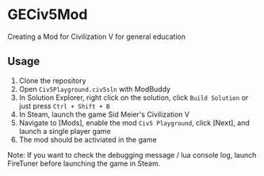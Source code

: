 # GECiv5Mod
Creating a Mod for Civilization V for general education

## Usage
1. Clone the repository
2. Open `Civ5Playground.civ5sln` with ModBuddy
3. In Solution Explorer, right click on the solution, click `Build Solution` or just press `Ctrl + Shift + B`
4. In Steam, launch the game Sid Meier's Civilization V
5. Navigate to [Mods], enable the mod `Civ5 Playground`, click [Next], and launch a single player game
6. The mod should be activiated in the game

Note: If you want to check the debugging message / lua console log, launch FireTuner before launching the game in Steam.
